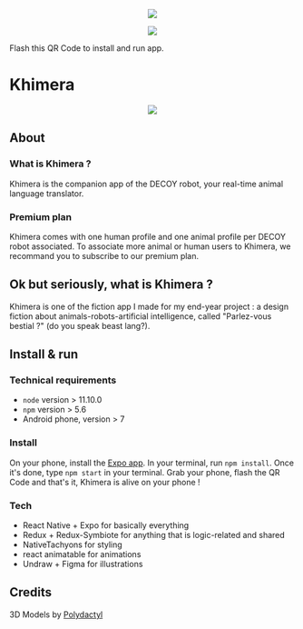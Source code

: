 <p align="center">
<img src="https://i.imgur.com/ckmYG8m.png" />
</p>

<p align="center">
  <img src="https://i.imgur.com/aiLbnpO.png" />
</p>

Flash this QR Code to install and run app.

# Khimera

<p align="center">
<img src="https://i.imgur.com/etVzXk9.png" />
</p>

## About

### What is Khimera ?
Khimera is the companion app of the DECOY robot, your real-time animal language translator.

### Premium plan
Khimera comes with  one human profile and one animal profile per DECOY robot associated. To associate more animal or human users to Khimera, we recommand you to subscribe to our premium plan.

## Ok but seriously, what is Khimera ?

Khimera is one of the fiction app I made for my end-year project : a design fiction about animals-robots-artificial intelligence, called "Parlez-vous bestial ?" (do you speak beast lang?).

## Install & run

### Technical requirements

* `node` version > 11.10.0
* `npm` version > 5.6
* Android phone, version > 7

### Install
On your phone, install the [Expo app](https://play.google.com/store/apps/details?id=host.exp.exponent&hl=fr).
In your terminal, run `npm install`.
Once it's done, type `npm start` in your terminal.
Grab your phone, flash the QR Code and that's it, Khimera is alive on your phone !

### Tech

* React Native + Expo for basically everything
* Redux + Redux-Symbiote for anything that is logic-related and shared
* NativeTachyons for styling
* react animatable for animations
* Undraw + Figma for illustrations

## Credits

3D Models by [Polydactyl](https://sketchfab.com/omabuarts)
